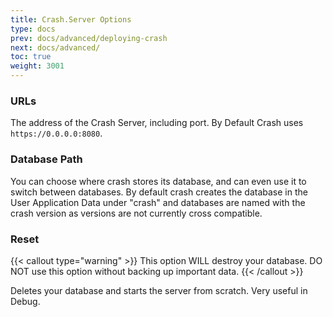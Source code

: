 ```yaml
---
title: Crash.Server Options
type: docs
prev: docs/advanced/deploying-crash
next: docs/advanced/
toc: true
weight: 3001
---
```


### URLs

The address of the Crash Server, including port. By Default Crash uses `https://0.0.0.0:8080`.

### Database Path

You can choose where crash stores its database, and can even use it to switch between databases.
By default crash creates the database in the User Application Data under "crash" and databases are named with the crash version as versions are not currently cross compatible.

### Reset

{{< callout type="warning" >}}
This option WILL destroy your database. DO NOT use this option without backing up important data.
{{< /callout >}}

Deletes your database and starts the server from scratch. Very useful in Debug.
